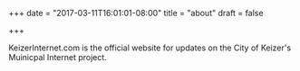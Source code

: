 +++
date = "2017-03-11T16:01:01-08:00"
title = "about"
draft = false

+++

KeizerInternet.com is the official website for updates on the City of Keizer's Muinicpal Internet project.
